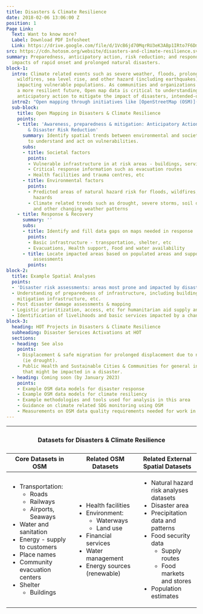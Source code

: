 ```yaml
---
title: Disasters & Climate Resilience
date: 2018-02-06 13:06:00 Z
position: 1
Page Link:
  Text: Want to know more?
  Label: Download PDF Infosheet
  Link: https://drive.google.com/file/d/1VcB6jd70MqrRU3eK3ABp1IRto7F6Dmm3/preview
src: https://cdn.hotosm.org/website/disasters-and-climate-resilience.svg
summary: Preparedness, anticipatory action, risk reduction; and responding to the
  impacts of rapid onset and prolonged natural disasters.
block-1:
  intro: Climate related events such as severe weather, floods, prolonged drought,
    wildfires, sea level rise, and other hazard (including earthquakes) are increasingly
    impacting vulnerable populations. As communities and organizations work towards
    a more resilient future, Open map data is critical to understanding risk and taking
    anticipatory action to mitigate the impact of disasters, intended-outcomes.
  intro2: "Open mapping through initiatives like [OpenStreetMap (OSM)](https://www.openstreetmap.org) plays a crucial role in addressing global challenges by bridging personal experiences with broader environmental understanding. It facilitates collaborative efforts among humanitarian, development, and community organizations to make **well-informed, context-specific decisions. Impact Areas such as Disaster and Climate Resilience utilize open mapping to identify and respond to vulnerabilities. By integrating real-world data from OSM, including infrastructure details and population distributions,** these efforts enhance disaster preparedness, response, and recovery. This collaborative approach not only identifies areas at risk from natural hazards but also supports proactive measures to mitigate future impacts, ensuring communities are better equipped to withstand environmental changes."
  sub-block:
    title: Open Mapping in Disasters & Climate Resilience
    points:
    - title: 'Awareness, preparedness & mitigation: Anticipatory Action, Early Action,
        & Disaster Risk Reduction'
      summary: Identify spatial trends between environmental and societal risk factors
        to understand and act on vulnerabilities.
      subs:
      - title: Societal factors
        points:
        - Vulnerable infrastructure in at risk areas - buildings, services, etc.
        - Critical response information such as evacuation routes
        - Health facilities and trauma centres, etc
      - title: Environmental factors
        points:
        - Predicted areas of natural hazard risk for floods, wildfires, and geologic
          hazards
        - Climate related trends such as drought, severe storms, soil degradation
          and other changing weather patterns
    - title: Response & Recovery
      summary: ''
      subs:
      - title: Identify and fill data gaps on maps needed in response
        points:
        - Basic infrastructure - transportation, shelter, etc
        - Evacuations, Health support, Food and water availability
      - title: Locate impacted areas based on populated areas and supporting damage
          assessments
        points: 
block-2:
  title: Example Spatial Analyses
  points:
  - 'Disaster risk assessments: areas most prone and impacted by disaster.'
  - Understanding of preparedness of infrastructure, including building material,
    mitigation infrastructure, etc.
  - Post disaster damage assessments & mapping
  - Logistic prioritization, access, etc for humanitarian aid supply and delivery
  - Identification of livelihoods and basic services impacted by a changing climate
block-3:
  heading: HOT Projects in Disasters & Climate Resilience
  subheading: Disaster Services Activations at HOT
  sections:
  - heading: See also
    points:
    - Displacement & safe migration for prolonged displacement due to natural hazards
      (ie drought).
    - Public Health and Sustainable Cities & Communities for general infrastructure
      that might be impacted in a disaster.
  - heading: Coming soon (by January 2023)
    points:
    - Example OSM data models for disaster response
    - Example OSM data models for climate resiliency
    - Example methodologies and tools used for analysis in this area
    - Guidance on climate related SDG monitoring using OSM
    - Measurements on OSM data quality requirements needed for work in this area
---
```


<table>
<colgroup>
<col width="10%" span="3" />
</colgroup>
<thead>
<tr>
<th colspan="3"><h4>Datasets for Disasters & Climate Resilience</h4></th>
</tr>
<tr>
<th>Core Datasets in OSM</th>
<th>Related OSM Datasets</th>
<th>Related External Spatial Datasets</th>
</tr>
</thead>
<tbody>
<tr>
<td>
<ul>
<li>Transportation:
<ul>
<li>Roads</li>
<li>Railways</li>
<li>Airports, Seaways</li>
</ul>
</li>
<li>Water and sanitation</li>
<li>Energy - supply to customers</li>
<li>Place names</li>
<li>Community evacuation centers</li>
<li>Shelter<ul><li>Buildings</li></ul></li>
</ul>
</td>
<td>
<ul>
<li>Health facilities</li>
<li>Environment:<ul>
<li>Waterways</li>
<li>Land use</li>
</ul></li>
<li>Financial services</li>
<li>Water management</li>
<li>Energy sources (renewable)</li>
</ul>
</td>
<td>
<ul>
<li>Natural hazard risk analyses datasets</li>
<li>Disaster area</li>
<li>Precipitation data and patterns</li>
<li>Food security data<ul>
<li>Supply routes</li>
<li>Food markets and stores</li>
</ul></li>
<li>Population estimates</li>
</ul>
</td>
</tr>
</tbody>
</table>
